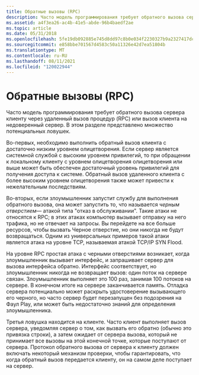 ```yaml
---
title: Обратные вызовы (RPC)
description: Часто модель программирования требует обратного вызова сервера клиенту через удаленный вызов процедур (RPC) или вызов клиента на недоверенный сервер. В этом разделе представлено множество потенциальных ловушек.
ms.assetid: a4f3ea26-ac4b-41e5-abde-96b4baedf2ae
ms.topic: article
ms.date: 05/31/2018
ms.openlocfilehash: 5fe19db092885e745d8dd97c8b0e034f2230327b9a2327417dc73d834940762e
ms.sourcegitcommit: e858bbe701567d4583c50a11326e42d7ea51804b
ms.translationtype: MT
ms.contentlocale: ru-RU
ms.lasthandoff: 08/11/2021
ms.locfileid: "120022944"
---
```

# <a name="callbacks-rpc"></a>Обратные вызовы (RPC)

Часто модель программирования требует обратного вызова сервера клиенту через удаленный вызов процедур (RPC) или вызов клиента на недоверенный сервер. В этом разделе представлено множество потенциальных ловушек.

Во-первых, необходимо выполнить обратный вызов клиента с достаточно низким уровнем олицетворения. Если сервер является системной службой с высоким уровнем привилегий, то при обращении к локальному клиенту с уровнем олицетворения олицетворения или выше может быть обеспечен достаточный уровень привилегий для получения доступа к системе. Обратный вызов удаленного клиента с более высоким уровнем олицетворения также может привести к нежелательным последствиям.

Во-вторых, если злоумышленник запустит службу для выполнения обратного вызова, она может запустить то, что называется *черным отверстием*— атакой типа "отказ в обслуживании". Такие атаки не относятся к RPC; в этих атаках компьютер вызывает отправку на него трафика, но не отвечает на запросы. Вы перейдете на все больше ресурсов, чтобы вызвать Черное отверстие, но они никогда не будут возвращаться. Одним из универсальных примеров такой атаки является атака на уровне TCP, называемая атакой TCP/IP SYN Flood.

На уровне RPC простая атака с черными отверстиями возникает, когда злоумышленник вызывает интерфейс, и запрашивает сервер для вызова интерфейса обратно. Интерфейс соответствует, но злоумышленник никогда не возвращает вызов: один поток на сервере связан. Злоумышленник выполняет это 100 раз, занимая 100 потоков на сервере. В конечном итоге на сервере заканчивается память. Отладка сервера потенциально может раскрыть удостоверение вызывающего его черного, но часто сервер будет перезапущен без подозрения на Фаул Play, или может быть недостаточно знаний для определения злоумышленника.

Третья ловушка находится на клиенте. Часто клиент выполняет вызов сервера, уведомляя сервер о том, как вызвать его обратно (обычно это привязка строки), а затем ожидает от сервера вызова, который не принимает все вызовы на этой конечной точке, которые поступают от сервера. Протокол обратного вызова от сервера к клиенту должен включать некоторый механизм проверки, чтобы гарантировать, что когда обратный вызов передается клиенту, он на самом деле поступает на сервер.

 

 




